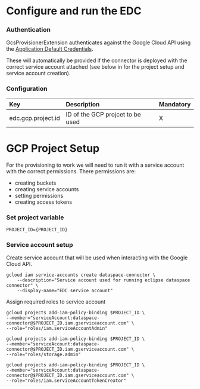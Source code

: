 # Configure and run the EDC

### Authentication

GcsProvisionerExtension authenticates against the Google Cloud API using
the [Application Default Credentials](https://cloud.google.com/docs/authentication#adc).

These will automatically be provided if the connector is deployed with the correct service account attached (see below
in for the project setup and service account creation).

### Configuration

| Key                | Description                      | Mandatory |
|:-------------------|:---------------------------------|---|
| edc.gcp.project.id | ID of the GCP projcet to be used | X |

# GCP Project Setup

For the provisioning to work we will need to run it with a service account with the correct permissions. There
permissions are:

- creating buckets
- creating service accounts
- setting permissions
- creating access tokens

### Set project variable

```
PROJECT_ID={PROJECT_ID}
```

### Service account setup

Create service account that will be used when interacting with the Google Cloud API.

```
gcloud iam service-accounts create dataspace-connector \
    --description="Service account used for running eclipse dataspace connector" \
    --display-name="EDC service account"
```

Assign required roles to service account

```
gcloud projects add-iam-policy-binding $PROJECT_ID \
--member="serviceAccount:dataspace-connector@$PROJECT_ID.iam.gserviceaccount.com" \
--role="roles/iam.serviceAccountAdmin"

gcloud projects add-iam-policy-binding $PROJECT_ID \
--member="serviceAccount:dataspace-connector@$PROJECT_ID.iam.gserviceaccount.com" \
--role="roles/storage.admin"

gcloud projects add-iam-policy-binding $PROJECT_ID \
--member="serviceAccount:dataspace-connector@$PROJECT_ID.iam.gserviceaccount.com" \
--role="roles/iam.serviceAccountTokenCreator"
```


